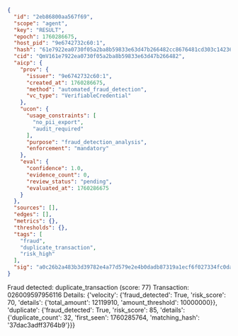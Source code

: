 ```json
{
  "id": "2eb86800aa567f69",
  "scope": "agent",
  "key": "RESULT",
  "epoch": 1760286675,
  "host_pid": "9e6742732c60:1",
  "hash": "61e7922ea0730f05a2ba8b59833e63d47b266482cc8676481cd303c142362c5a",
  "cid": "QmV161e7922ea0730f05a2ba8b59833e63d47b266482",
  "aicp": {
    "prov": {
      "issuer": "9e6742732c60:1",
      "created_at": 1760286675,
      "method": "automated_fraud_detection",
      "vc_type": "VerifiableCredential"
    },
    "ucon": {
      "usage_constraints": [
        "no_pii_export",
        "audit_required"
      ],
      "purpose": "fraud_detection_analysis",
      "enforcement": "mandatory"
    },
    "eval": {
      "confidence": 1.0,
      "evidence_count": 0,
      "review_status": "pending",
      "evaluated_at": 1760286675
    }
  },
  "sources": [],
  "edges": [],
  "metrics": {},
  "thresholds": {},
  "tags": [
    "fraud",
    "duplicate_transaction",
    "risk_high"
  ],
  "sig": "a0c26b2a483b3d39782e4a77d579e2e4b0dadb87319a1ecf6f027334fc0da00b"
}
```

Fraud detected: duplicate_transaction (score: 77)
Transaction: 026009597956116
Details: {'velocity': {'fraud_detected': True, 'risk_score': 70, 'details': {'total_amount': 12119910, 'amount_threshold': 10000000}}, 'duplicate': {'fraud_detected': True, 'risk_score': 85, 'details': {'duplicate_count': 32, 'first_seen': 1760285764, 'matching_hash': '37dac3adff3764b9'}}}